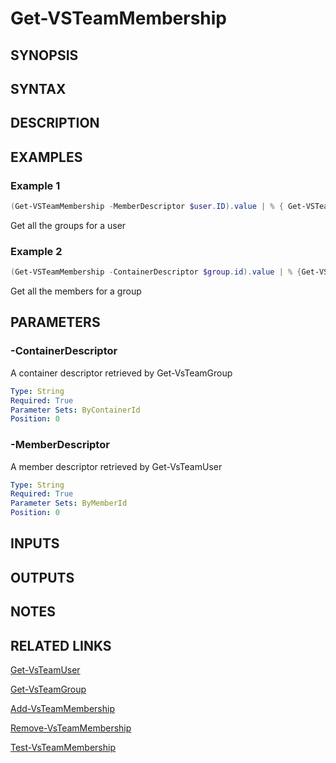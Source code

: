 <!-- #include "./common/header.md" -->

# Get-VSTeamMembership

## SYNOPSIS

<!-- #include "./synopsis/Get-VSTeamMembership.md" -->

## SYNTAX

## DESCRIPTION

<!-- #include "./synopsis/Get-VSTeamMembership.md" -->

## EXAMPLES

### Example 1

```powershell
(Get-VSTeamMembership -MemberDescriptor $user.ID).value | % { Get-VSTeamGroup -Descriptor $_.containerDescriptor }
```

Get all the groups for a user

### Example 2

```powershell
(Get-VSTeamMembership -ContainerDescriptor $group.id).value | % {Get-VSTeamUser -Descriptor $_.memberDescriptor }
```

Get all the members for a group

## PARAMETERS

### -ContainerDescriptor

A container descriptor retrieved by Get-VsTeamGroup

```yaml
Type: String
Required: True
Parameter Sets: ByContainerId
Position: 0
```

### -MemberDescriptor

A member descriptor retrieved by Get-VsTeamUser

```yaml
Type: String
Required: True
Parameter Sets: ByMemberId
Position: 0
```

## INPUTS

## OUTPUTS

## NOTES

<!-- #include "./common/prerequisites.md" -->

## RELATED LINKS

<!-- #include "./common/related.md" -->

[Get-VsTeamUser](Get-VsTeamUser.md)

[Get-VsTeamGroup](Get-VsTeamGroup.md)

[Add-VsTeamMembership](Add-VsTeamMembership.md)

[Remove-VsTeamMembership](Remove-VsTeamMembership.md)

[Test-VsTeamMembership](Test-VsTeamMembership.md)
